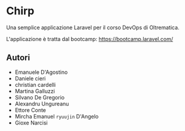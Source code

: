 # Chirp

Una semplice applicazione Laravel per il corso DevOps di Oltrematica.

L'applicazione è tratta dal bootcamp: https://bootcamp.laravel.com/

## Autori
- Emanuele D'Agostino
- Daniele cieri
- christian cardelli
- Martina Galluzzi
- Silvano De Gregorio
- Alexandru Ungureanu
- Ettore Conte
- Mircha Emanuel `ryuujin` D'Angelo
- Gioxe Narcisi
